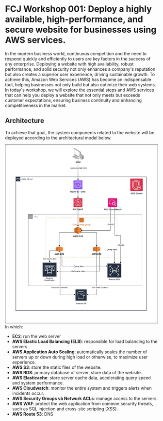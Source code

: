 # FCJ Workshop 001: Deploy a highly available, high-performance, and secure website for businesses using AWS services.

In the modern business world, continuous competition and the need to respond quickly and efficiently to users are key factors in the success of any enterprise. Deploying a website with high availability, robust performance, and solid security not only enhances a company's reputation but also creates a superior user experience, driving sustainable growth. To achieve this, Amazon Web Services (AWS) has become an indispensable tool, helping businesses not only build but also optimize their web systems. In today's workshop, we will explore the essential steps and AWS services that can help you deploy a website that not only meets but exceeds customer expectations, ensuring business continuity and enhancing competitiveness in the market.

## Architecture
To achieve that goal, the system components related to the website will be deployed according to the architectural model below.

![](public/images/aws-workshop-001.jpg)
In which: 
- **EC2**: run the web server
- **AWS Elastic Load Balancing (ELB)**: responsible for load balancing to the servers.
- **AWS Application Auto Scaling**: automatically scales the number of servers up or down during high load or otherwise, to maximize user experience.
- **AWS S3**: store the static files of the website.
- **AWS RDS**: primary database of server, store data of the website.
- **AWS Elasticache**:  store server cache data, accelerating query speed and system performance.
- **AWS Cloudwatch**: monitor the entire system and triggers alerts when incidents occur.
- **AWS Security Groups và Network ACLs**: manage access to the servers.
- **AWS WAF**: protect the web application from common security threats, such as SQL injection and cross-site scripting (XSS).
- **AWS Route 53**: DNS 
